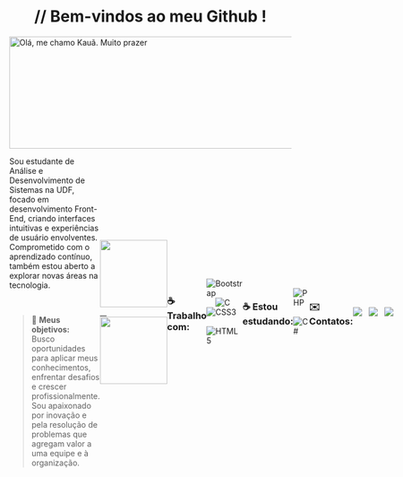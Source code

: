 <div align="center">
    <h1>// Bem-vindos ao meu Github !</h1>
</div>

<img src="https://github.com/Kauareis-code/imags/blob/main/Ol%C3%A1%2C%20me%20chamo%20Kau%C3%A3.%20Muito%20prazer.%20%281%29.png" alt="Olá, me chamo Kauã. Muito prazer" width="1000" height="200">

<br>

<div style="display: flex; align-items: center;">
  <div style="flex: 1;">
    <p>Sou estudante de Análise e Desenvolvimento de Sistemas na UDF, focado em desenvolvimento Front-End, criando interfaces intuitivas e experiências de usuário envolventes. Comprometido com o aprendizado contínuo, também estou aberto a explorar novas áreas na tecnologia.</p>

<br>

> 🧋 **Meus objetivos:**<br>
Busco oportunidades para aplicar meus conhecimentos, enfrentar desafios e crescer profissionalmente. Sou apaixonado por inovação e pela resolução de problemas que agregam valor a uma equipe e à organização.
  </div>
<br>

<div>
    <a href="https://github.com/Kauareis-code">
        <img loading="lazy" height="120em" src="https://github-readme-stats.vercel.app/api?username=Kauareis-code&show_icons=true&theme=graywhite&include_all_commits=true&count_private=true"/> &nbsp;&nbsp;&nbsp;
        <img loading="lazy" height="120em" src="https://github-readme-stats.vercel.app/api/top-langs/?username=Kauareis-code&layout=compact&langs_count=7&theme=graywhite"/>
    </a>
</div>


<br>
<br>

### ☕ Trabalho com:
![Bootstrap](https://img.shields.io/badge/bootstrap-%238511FA.svg?style=for-the-badge&logo=bootstrap&logoColor=white) &nbsp;&nbsp;&nbsp;
![C](https://img.shields.io/badge/c-%2300599C.svg?style=for-the-badge&logo=c&logoColor=white) &nbsp;&nbsp;&nbsp;
![CSS3](https://img.shields.io/badge/css3-%231572B6.svg?style=for-the-badge&logo=css3&logoColor=white) &nbsp;&nbsp;&nbsp;
![HTML5](https://img.shields.io/badge/html5-%23E34F26.svg?style=for-the-badge&logo=html5&logoColor=white) 


<br> 

### ☕ Estou estudando:
![PHP](https://img.shields.io/badge/php-%23777BB4.svg?style=for-the-badge&logo=php&logoColor=white) &nbsp;&nbsp;&nbsp;
![C#](https://img.shields.io/badge/c%23-%23239120.svg?style=for-the-badge&logo=csharp&logoColor=white) 

<br> 

### ✉️ Contatos:

<a href="https://www.linkedin.com/in/kau%C3%A3-d-456877238/" target="_blank">
    <img loading="lazy" src="https://img.shields.io/badge/-LinkedIn-%230077B5?style=for-the-badge&logo=linkedin&logoColor=white" target="_blank">
</a> &nbsp;&nbsp;&nbsp;
<a href="mailto:kauareisgarcia0@gmail.com">
    <img loading="lazy" src="https://img.shields.io/badge/Gmail-D14836?style=for-the-badge&logo=gmail&logoColor=white" target="_blank">
</a> &nbsp;&nbsp;&nbsp;
<a href="https://github.com/Kauareis-code" target="_blank">
    <img loading="lazy" src="https://img.shields.io/badge/GitHub-181717?style=for-the-badge&logo=github&logoColor=white" target="_blank">
</a>

